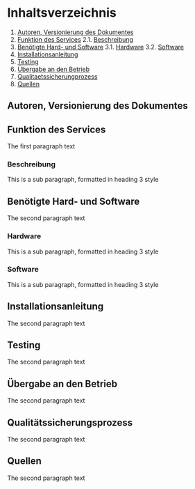 # Inhaltsverzeichnis
1. [Autoren, Versionierung des Dokumentes](#autoren)
2. [Funktion des Services](#funktion)
	2.1. [Beschreibung](#beschreibung)
3. [Benötigte Hard- und Software](#ware)
	3.1. [Hardware](#hardware)
	3.2. [Software](#software)
4. [Installationsanleitung](#anleitung)
5. [Testing](#testing)
6. [Übergabe an den Betrieb](#übergabe)
7. [Qualitaetssicherungprozess](#quali)
8. [Quellen](#quellen)

## Autoren, Versionierung des Dokumentes <a name="autoren"></a>



## Funktion des Services <a name="funktion"></a>
The first paragraph text

### Beschreibung <a name="beschreibung"></a>
This is a sub paragraph, formatted in heading 3 style

## Benötigte Hard- und Software <a name="ware"></a>
The second paragraph text

### Hardware<a name="hardware"></a>
This is a sub paragraph, formatted in heading 3 style

### Software<a name="software"></a>
This is a sub paragraph, formatted in heading 3 style


## Installationsanleitung <a name="anleitung"></a>
The second paragraph text

## Testing<a name="testing"></a>
The second paragraph text

## Übergabe an den Betrieb <a name="übergabe"></a>
The second paragraph text


## Qualitätssicherungsprozess <a name="quali"></a>
The second paragraph text

## Quellen<a name="quellen"></a>
The second paragraph text
<!--stackedit_data:
eyJoaXN0b3J5IjpbMjc0OTEzMTI3LDE1MzU4MzYwNjIsOTgyMD
UwMTYwLC0yMDUwNDI1MjU2LDE5MTU1Nzk2OTAsNzI4NDM5NzUx
LDE3MDUxNzY0MTYsLTEyMTI2MTgzMDgsLTE5Mzg3NzkxNTAsLT
EwMzc4NTM2ODMsLTgwNDg2MjE5NywxOTUwNTA4Nzk4LDM3NTE2
MjU3MiwzOTYxODQyMDUsMjI0OTYyMCwtMjA4ODc0NjYxMiw5MT
IxNDUyMTBdfQ==
-->
